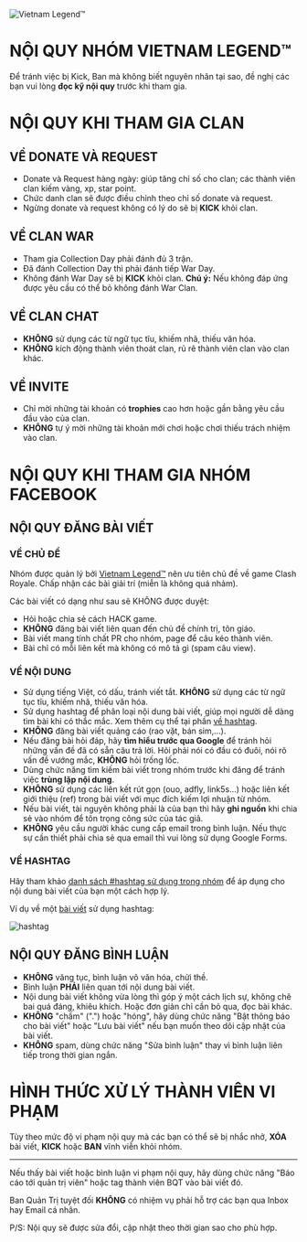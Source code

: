 ![Vietnam Legend™](https://3.bp.blozzzzzgspot.com/-ASwf6KwwdAM/Wdo7LXx0hkI/AAAAAAAAD8o/vSNWFYpVaogD65JMfwCmMOtXJOeby5SKgCLcBGAs/s1600/j2team-community-birthday.png)

# NỘI QUY NHÓM VIETNAM LEGEND™

Để tránh việc bị Kick, Ban mà không biết nguyên nhân tại sao, đề nghị các bạn vui lòng **đọc kỹ nội quy** trước khi tham gia.

# NỘI QUY KHI THAM GIA CLAN

## VỀ DONATE VÀ REQUEST
- Donate và Request hàng ngày: giúp tăng chỉ số cho clan; các thành viên clan kiếm vàng, xp, star point.
- Chức danh clan sẽ được điều chỉnh theo chỉ số donate và request.
- Ngừng donate và request không có lý do sẽ bị **KICK** khỏi clan.

## VỀ CLAN WAR
- Tham gia Collection Day phải đánh đủ 3 trận.
- Đã đánh Collection Day thì phải đánh tiếp War Day.
- Không đánh War Day sẽ bị **KICK** khỏi clan.
**Chú ý:** Nếu không đáp ứng được yêu cầu có thể bỏ không đánh War Clan.

## VỀ CLAN CHAT
- **KHÔNG** sử dụng các từ ngữ tục tĩu, khiếm nhã, thiếu văn hóa.
- **KHÔNG** kích động thành viên thoát clan, rủ rê thành viên clan vào clan khác.

## VỀ INVITE
- Chỉ mời những tài khoản có **trophies** cao hơn hoặc gần bằng yêu cầu đầu vào của clan.
- **KHÔNG** tự ý mời những tài khoản mới chơi hoặc chơi thiếu trách nhiệm vào clan.

# NỘI QUY KHI THAM GIA NHÓM FACEBOOK

## NỘI QUY ĐĂNG BÀI VIẾT

### VỀ CHỦ ĐỀ

Nhóm được quản lý bởi [Vietnam Legend™](https://www.facebook.com/groups/vlcr2019/) nên ưu tiên chủ đề về game Clash Royale. Chấp nhận các bài giải trí (miễn là không quá nhảm).

Các bài viết có dạng như sau sẽ KHÔNG được duyệt:
- Hỏi hoặc chia sẻ cách HACK game.
- **KHÔNG** đăng bài viết liên quan đến chủ đề chính trị, tôn giáo.
- Bài viết mang tính chất PR cho nhóm, page để câu kéo thành viên.
- Bài chỉ có mỗi liên kết mà không có mô tả gì (spam câu view).

### VỀ NỘI DUNG
- Sử dụng tiếng Việt, có dấu, tránh viết tắt. **KHÔNG** sử dụng các từ ngữ tục tĩu, khiếm nhã, thiếu văn hóa.
- Sử dụng hashtag để phân loại nội dung bài viết, giúp mọi người dễ dàng tìm bài khi có thắc mắc. Xem thêm cụ thể tại phần [về hashtag](hashtags.md).
- **KHÔNG** đăng bài viết quảng cáo (rao vặt, bán sim,...).
- Nếu đăng bài hỏi đáp, hãy **tìm hiểu trước qua Google** để tránh hỏi những vấn đề đã có sẵn câu trả lời. Hỏi phải nói có đầu có đuôi, nói rõ vấn đề vướng mắc, **KHÔNG** hỏi trống lốc.
- Dùng chức năng tìm kiếm bài viết trong nhóm trước khi đăng để tránh việc **trùng lặp nội dung**.
- **KHÔNG** sử dụng các liên kết rút gọn (ouo, adfly, link5s...) hoặc liên kết giới thiệu (ref) trong bài viết với mục đích kiếm lợi nhuận từ nhóm.
- Nếu bài viết, tài nguyên không phải là của bạn thì hãy **ghi nguồn** khi chia sẻ vào nhóm để tôn trọng công sức của tác giả.
- **KHÔNG** yêu cầu người khác cung cấp email trong bình luận. Nếu thực sự cần thiết phải chia sẻ qua email thì vui lòng sử dụng Google Forms.

### VỀ HASHTAG

Hãy tham khảo [danh sách #hashtag sử dụng trong nhóm](hashtags.md) để áp dụng cho nội dung bài viết của bạn một cách hợp lý.

Ví dụ về một [bài viết](https://www.facebook.com/groups/vlcr2019/) sử dụng hashtag:

![hashtag](https://i.imgur.com/zzzqPJ1UgT.png)

## NỘI QUY ĐĂNG BÌNH LUẬN

- **KHÔNG** văng tục, bình luận vô văn hóa, chửi thề.
- Bình luận **PHẢI** liên quan tới nội dung bài viết.
- Nội dung bài viết không vừa lòng thì góp ý một cách lịch sự, không chê bai quá đáng, khiêu khích. Hoặc đơn giản chỉ cần bỏ qua, đọc bài khác.
- **KHÔNG** "chấm" (".") hoặc "hóng", hãy dùng chức năng "Bật thông báo cho bài viết" hoặc "Lưu bài viết" nếu bạn muốn theo dõi cập nhật của bài viết.
- **KHÔNG** spam, dùng chức năng "Sửa bình luận" thay vì bình luận liên tiếp trong thời gian ngắn.

# HÌNH THỨC XỬ LÝ THÀNH VIÊN VI PHẠM

Tùy theo mức độ vi phạm nội quy mà các bạn có thể sẽ bị nhắc nhở, **XÓA** bài viết, **KICK** hoặc **BAN** vĩnh viễn khỏi nhóm.

---

Nếu thấy bài viết hoặc bình luận vi phạm nội quy, hãy dùng chức năng "Báo cáo tới quản trị viên" hoặc tag thành viên BQT vào bài viết đó.

Ban Quản Trị tuyệt đối **KHÔNG** có nhiệm vụ phải hỗ trợ các bạn qua Inbox hay Email cá nhân.

P/S: Nội quy sẽ được sửa đổi, cập nhật theo thời gian sao cho phù hợp.
